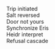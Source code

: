 Trip initiated  
Salt reversed  
Door not yours  
Synchronize Eris  
Heidr interpret  
Refusal cascade
